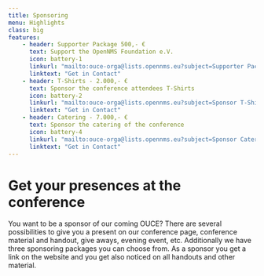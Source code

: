 ```yaml
---
title: Sponsoring
menu: Highlights
class: big
features:
	- header: Supporter Package 500,- €
	  text: Support the OpenNMS Foundation e.V.
	  icon: battery-1
	  linkurl: "mailto:ouce-orga@lists.opennms.eu?subject=Supporter Package: <your name here>"
	  linktext: "Get in Contact"
	- header: T-Shirts - 2.000,- €
	  text: Sponsor the conference attendees T-Shirts
	  icon: battery-2
	  linkurl: "mailto:ouce-orga@lists.opennms.eu?subject=Sponsor T-Shirts: <your name here>"
	  linktext: "Get in Contact"
	- header: Catering - 7.000,- €
	  text: Sponsor the catering of the conference
	  icon: battery-4
	  linkurl: "mailto:ouce-orga@lists.opennms.eu?subject=Sponsor Catering: <your name here>"
	  linktext: "Get in Contact"
---
```


# Get your presences at the conference

You want to be a sponsor of our coming OUCE?
There are several possibilities to give you a present on our conference page, conference material and handout, give aways, evening event, etc.
Additionally we have three sponsoring packages you can choose from.
As a sponsor you get a link on the website and you get also noticed on all handouts and other material.
